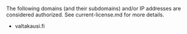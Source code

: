 The following domains (and their subdomains) and/or IP addresses are considered
authorized. See current-license.md for more details.

* valtakausi.fi